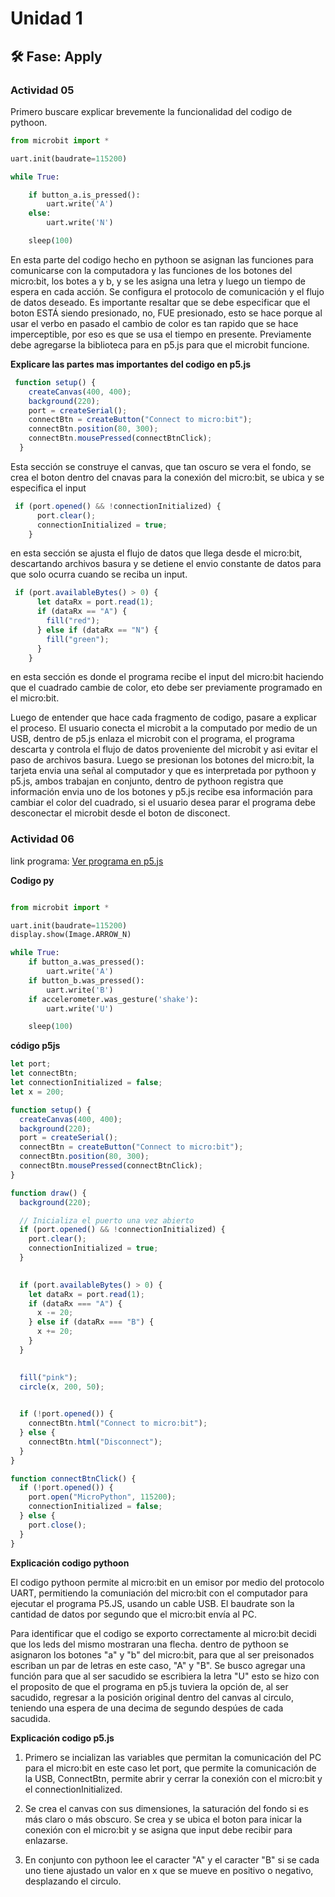 # Unidad 1

## 🛠 Fase: Apply

### Actividad 05

Primero buscare explicar brevemente la funcionalidad del codigo de pythoon.

``` py
from microbit import *

uart.init(baudrate=115200)

while True:

    if button_a.is_pressed():
        uart.write('A')
    else:
        uart.write('N')

    sleep(100)
```

En esta parte del codigo hecho en pythoon se asignan las funciones para comunicarse con la computadora y las funciones de los botones del micro:bit, los botes a y b, y se les asigna una letra y luego un tiempo de espera en cada acción. Se configura el protocolo de comunicación y el flujo de datos deseado. Es importante resaltar que se debe especificar que el boton ESTÁ siendo presionado, no, FUE presionado, esto se hace porque al usar el verbo en pasado el cambio de color es tan rapido que se hace imperceptible, por eso es que se usa el tiempo en presente. Previamente debe agregarse la biblioteca para en p5.js para que el microbit funcione.

**Explicare las partes mas importantes del codigo en p5.js**

``` js
 function setup() {
    createCanvas(400, 400);
    background(220);
    port = createSerial();
    connectBtn = createButton("Connect to micro:bit");
    connectBtn.position(80, 300);
    connectBtn.mousePressed(connectBtnClick);
  }
```
Esta sección se construye el canvas, que tan oscuro se vera el fondo, se crea el boton dentro del cnavas para la conexión del micro:bit, se ubica y se especifica el input

``` js
 if (port.opened() && !connectionInitialized) {
      port.clear();
      connectionInitialized = true;
    }
```

en esta sección se ajusta el flujo de datos que llega desde el micro:bit, descartando archivos basura y se detiene el envio constante de datos para que solo ocurra cuando se reciba un input.

``` js
 if (port.availableBytes() > 0) {
      let dataRx = port.read(1);
      if (dataRx == "A") {
        fill("red");
      } else if (dataRx == "N") {
        fill("green");
      }
    }
```

en esta sección es donde el programa recibe el input del micro:bit haciendo que el cuadrado cambie de color, eto debe ser previamente programado en el micro:bit. 

Luego de entender que hace cada fragmento de codigo, pasare a explicar el proceso. El usuario conecta el microbit a la computado por medio de un USB, dentro de p5.js enlaza el microbit con el programa, el programa descarta y controla el flujo de datos proveniente del microbit y asi evitar el paso de archivos basura. Luego se presionan los botones del micro:bit, la tarjeta envia una señal al computador y que es interpretada por pythoon y p5.js, ambos trabajan en conjunto, dentro de pythoon registra que información envia uno de los botones y p5.js recibe esa información para cambiar el color del cuadrado, si el usuario desea parar el programa debe desconectar el microbit desde el boton de disconect.

### Actividad 06

link programa: [Ver programa en p5.js](https://editor.p5js.org/loaizavelez/sketches/m7afR7SXl)

**Codigo py**

``` py

from microbit import *

uart.init(baudrate=115200)
display.show(Image.ARROW_N)

while True:
    if button_a.was_pressed():
        uart.write('A')
    if button_b.was_pressed():
        uart.write('B')
    if accelerometer.was_gesture('shake'):
        uart.write('U')

    sleep(100)

```

**código p5js**

``` js
let port;
let connectBtn;
let connectionInitialized = false;
let x = 200; 

function setup() {
  createCanvas(400, 400);
  background(220);
  port = createSerial();
  connectBtn = createButton("Connect to micro:bit");
  connectBtn.position(80, 300);
  connectBtn.mousePressed(connectBtnClick);
}

function draw() {
  background(220);

  // Inicializa el puerto una vez abierto
  if (port.opened() && !connectionInitialized) {
    port.clear();
    connectionInitialized = true;
  }

  
  if (port.availableBytes() > 0) {
    let dataRx = port.read(1);
    if (dataRx === "A") {
      x -= 20;
    } else if (dataRx === "B") {
      x += 20;
    }
  }

 
  fill("pink");
  circle(x, 200, 50);

 
  if (!port.opened()) {
    connectBtn.html("Connect to micro:bit");
  } else {
    connectBtn.html("Disconnect");
  }
}

function connectBtnClick() {
  if (!port.opened()) {
    port.open("MicroPython", 115200);
    connectionInitialized = false;
  } else {
    port.close();
  }
}
```

**Explicación codigo pythoon**

El codigo pythoon permite al micro:bit en un emisor por medio del protocolo UART, permitiendo la comuniación del micro:bit con el computador para ejecutar el programa P5.JS, usando un cable USB. El baudrate son la cantidad de datos por segundo que el micro:bit envía al PC.

Para identificar que el codigo se exporto correctamente al micro:bit decidi que los leds del mismo mostraran una flecha. dentro de pythoon se asignaron los botones "a" y "b" del micro:bit, para que al ser preisonados escriban un par de letras en este caso, "A" y "B". Se busco agregar una función para que al ser sacudido se escribiera la letra "U" esto se hizo con el proposito de que el programa en p5.js tuviera la opción de, al ser sacudido, regresar a la posición original dentro del canvas al circulo, teniendo una espera de una decima de segundo despúes de cada sacudida.

**Explicación codigo p5.js**

1. Primero se incializan las variables que permitan la comunicación del PC para el micro:bit en este caso let port, que permite la comunicación de la USB, ConnectBtn, permite abrir y cerrar la conexión con el micro:bit y el connectionInitialized.
   
2. Se crea el canvas con sus dimensiones, la saturación del fondo si es más claro o más obscuro. Se crea y se ubica el boton para inicar la conexión con el micro:bit y se asigna que input debe recibir para enlazarse.

3. En conjunto con pythoon lee el caracter "A" y el caracter "B" si se cada uno tiene ajustado un valor en x que se mueve en positivo o negativo, desplazando el circulo.








